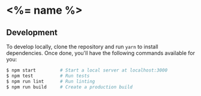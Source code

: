 # <%= name %>

## Development

To develop locally, clone the repository and run `yarn` to install dependencies.
Once done, you'll have the following commands available for you:

```bash
$ npm start         # Start a local server at localhost:3000
$ npm test          # Run tests
$ npm run lint      # Run linting
$ npm run build     # Create a production build
```
